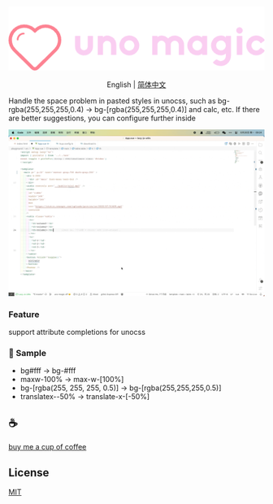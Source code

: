 <p align="center">
<img src="./assets/kv.png" alt="uno magic">
</p>
<p align="center"> English | <a href="./README_zh.md">简体中文</a></p>


Handle the space problem in pasted styles in unocss, such as bg-rgba(255,255,255,0.4) -> bg-[rgba(255,255,255,0.4)] and calc, etc. If there are better suggestions, you can configure further inside

![demo](assets/demo.gif)

### Feature
support attribute completions for unocss

### 🌰 Sample
- bg#fff -> bg-#fff
- maxw-100% -> max-w-[100%]
- bg-[rgba(255, 255, 255, 0.5)] -> bg-[rgba(255,255,255,0.5)]
- translatex--50% -> translate-x-[-50%]

## :coffee:

[buy me a cup of coffee](https://github.com/Simon-He95/sponsor)

## License

[MIT](./license)

